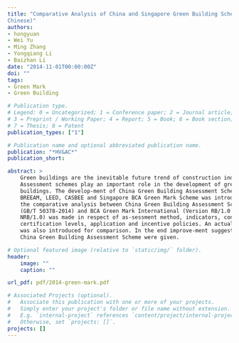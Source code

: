 ```yaml
---
title: "Comparative Analysis of China and Singapore Green Building Schemes (in
Chinese)"
authors:
- hongyuan
- Wei Yu
- Ming Zhang
- Yongqiang Li
- Baizhan Li
date: "2014-11-01T00:00:00Z"
doi: ""
tags:
- Green Mark
- Green Building

# Publication type.
# Legend: 0 = Uncategorized; 1 = Conference paper; 2 = Journal article;
# 3 = Preprint / Working Paper; 4 = Report; 5 = Book; 6 = Book section;
# 7 = Thesis; 8 = Patent
publication_types: ["1"]

# Publication name and optional abbreviated publication name.
publication: "*HV&AC*"
publication_short:

abstract: >
    Green buildings are the inevitable future trend of construction industry.
    Assessment schemes play an important role in the development of green
    buildings. The develop-ment of China Green Building Assessment Scheme,
    BREEAM, LEED, CASBEE and Singapore BCA Green Mark Scheme was introduced, and
    the comparative analysis between China Green Building Assessment Scheme
    (GB/T 50378-2014) and BCA Green Mark International (Version RB/1.0 and
    NRB/1.0) was made in respect of as-sessment method, indicators, content,
    certification levels, application and incentive policies. An actual project
    was also introduced for comparison. In the end improve-ment suggestions for
    China Green Building Assessment Scheme were given.

# Optional featured image (relative to `static/img/` folder).
header:
    image: ""
    caption: ""

url_pdf: pdf/2014-green-mark.pdf

# Associated Projects (optional).
#   Associate this publication with one or more of your projects.
#   Simply enter your project's folder or file name without extension.
#   E.g. `internal-project` references `content/project/internal-project/index.md`.
#   Otherwise, set `projects: []`.
projects: []
---
```

